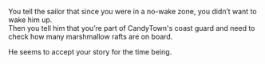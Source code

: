 You tell the sailor that since you were in a no-wake zone, you didn’t want to wake him up.  
Then you tell him that you’re part of CandyTown's coast guard and need to check how many marshmallow rafts are on board.

He seems to accept your story for the time being.
